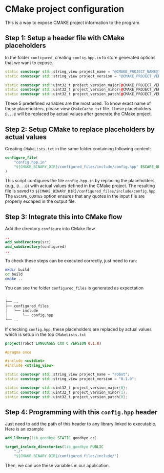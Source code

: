 # CMake project configuration

This is a way to expose CMAKE project information to the program.

## **Step 1: Setup a header file with CMake placeholders**

In the folder `configured`, creating `config.hpp.in` to store generated options that we want to expose.

```cpp
static constexpr std::string_view project_name = "@CMAKE_PROJECT_NAME@";
static constexpr std::string_view project_version = "@CMAKE_PROJECT_VERSION@";

static constexpr std::uint32_t project_version_major{@CMAKE_PROJECT_VERSION_MAJOR@};
static constexpr std::uint32_t project_version_minor{@CMAKE_PROJECT_VERSION_MINOR@};
static constexpr std::uint32_t project_version_patch{@CMAKE_PROJECT_VERSION_PATCH@};
```

These 5 predefined variables are the most used. To know exact name of these placeholders, please view `CMakeCache.txt` file. These placeholders `@...@` will be replaced by actual values after generate the CMake project.

## **Step 2: Setup CMake to replace placeholders by actual values**

Creating `CMakeLists.txt` in the same folder containing following content:

```cmake
configure_file(
    "config.hpp.in"
    "${CMAKE_BINARY_DIR}/configured_files/include/config.hpp" ESCAPE_QUOTES
)
```

This script configures the file `config.hpp.in` by replacing the placeholders (e.g., `@...@`) with actual values defined in the CMake project. The resulting file is saved to `${CMAKE_BINARY_DIR}/configured_files/include/config.hpp`. The `ESCAPE_QUOTES` option ensures that any quotes in the input file are properly escaped in the output file.

## **Step 3: Integrate this into CMake flow**

Add the directory `configure` into CMake flow

```cmake
..
add_subdirectory(src)
add_subdirectory(configured)
..
```

To check these steps can be executed correctly, just need to run:

```bash
mkdir build
cd build
cmake ..
```

You can see the folder `configured_files` is generated as expectation

```bash
.
├── ..
├── configured_files
│   └── include
│       └── config.hpp
└── ..
```

If checking `config.hpp`, these placeholders are replaced by actual values which is setup in the top `CMakeLists.txt`

```cmake
project(robot LANGUAGES CXX C VERSION 0.1.0)
```

```cpp
#pragma once

#include <cstdint>
#include <string_view>

static constexpr std::string_view project_name = "robot";
static constexpr std::string_view project_version = "0.1.0";

static constexpr std::uint32_t project_version_major{0};
static constexpr std::uint32_t project_version_minor{1};
static constexpr std::uint32_t project_version_patch{0};

```

## **Step 4: Programming with this `config.hpp` header**

Just need to add the path of this header to any library linked to executable. Here is an example

```cmake
add_library(lib_goodbye STATIC goodbye.cc)

target_include_directories(lib_goodbye PUBLIC 
    "./"
    "${CMAKE_BINARY_DIR}/configured_files/include/")
```

Then, we can use these variables in our application.